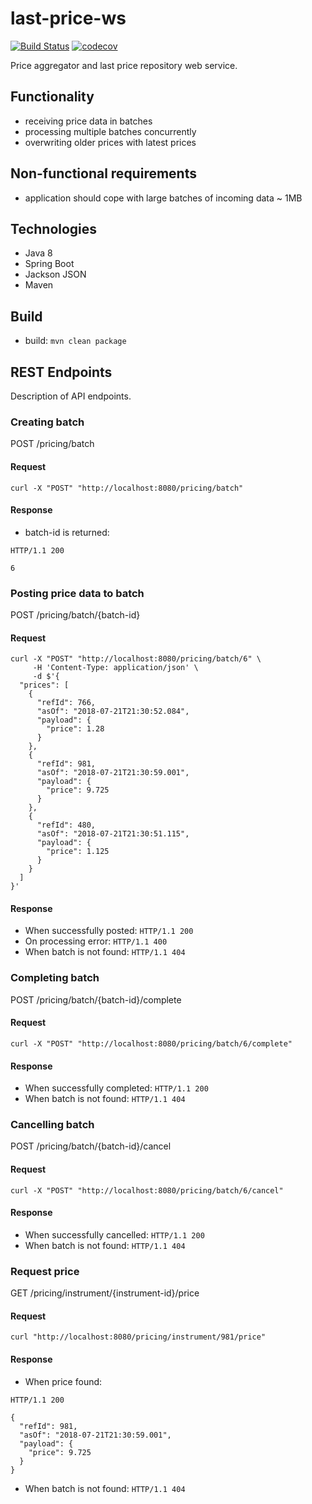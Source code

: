 # last-price-ws

[![Build Status](https://travis-ci.org/landpro/last-price-ws.svg?branch=master)](https://travis-ci.org/landpro/last-price-ws)
[![codecov](https://codecov.io/gh/landpro/last-price-ws/branch/master/graph/badge.svg)](https://codecov.io/gh/landpro/last-price-ws)

Price aggregator and last price repository web service.

## Functionality

-   receiving price data in batches
-   processing multiple batches concurrently
-   overwriting older prices with latest prices

## Non-functional requirements

-   application should cope with large batches of incoming data ~ 1MB

## Technologies

-   Java 8
-   Spring Boot
-   Jackson JSON
-   Maven

## Build

-   build: `mvn clean package`

## REST Endpoints

Description of API endpoints.

### Creating batch

POST /pricing/batch

#### Request
`curl -X "POST" "http://localhost:8080/pricing/batch"`

#### Response
-   batch-id is returned:
```
HTTP/1.1 200

6
```

### Posting price data to batch

POST /pricing/batch/{batch-id}

#### Request
```
curl -X "POST" "http://localhost:8080/pricing/batch/6" \
     -H 'Content-Type: application/json' \
     -d $'{
  "prices": [
    {
      "refId": 766,
      "asOf": "2018-07-21T21:30:52.084",
      "payload": {
        "price": 1.28
      }
    },
    {
      "refId": 981,
      "asOf": "2018-07-21T21:30:59.001",
      "payload": {
        "price": 9.725
      }
    },
    {
      "refId": 480,
      "asOf": "2018-07-21T21:30:51.115",
      "payload": {
        "price": 1.125
      }
    }
  ]
}'
```

#### Response
-   When successfully posted:
`HTTP/1.1 200`
-   On processing error:
`HTTP/1.1 400`
-   When batch is not found:
`HTTP/1.1 404`

### Completing batch

POST /pricing/batch/{batch-id}/complete

#### Request
`curl -X "POST" "http://localhost:8080/pricing/batch/6/complete"`
#### Response
-   When successfully completed:
`HTTP/1.1 200`
-   When batch is not found:
`HTTP/1.1 404`

### Cancelling batch

POST /pricing/batch/{batch-id}/cancel

#### Request
`curl -X "POST" "http://localhost:8080/pricing/batch/6/cancel"`
#### Response
-   When successfully cancelled:
`HTTP/1.1 200`
-   When batch is not found:
`HTTP/1.1 404`

### Request price

GET /pricing/instrument/{instrument-id}/price

#### Request
`curl "http://localhost:8080/pricing/instrument/981/price"`
#### Response
-   When price found:
```
HTTP/1.1 200

{
  "refId": 981,
  "asOf": "2018-07-21T21:30:59.001",
  "payload": {
    "price": 9.725
  }
}
```
-   When batch is not found:
`HTTP/1.1 404`

